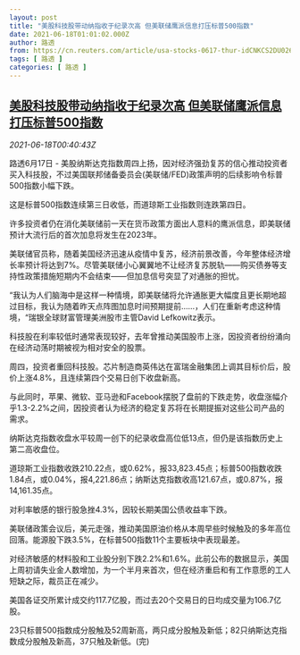 ```yaml
---
layout: post
title: "美股科技股带动纳指收于纪录次高 但美联储鹰派信息打压标普500指数"
date: 2021-06-18T01:01:02.000Z
author: 路透
from: https://cn.reuters.com/article/usa-stocks-0617-thur-idCNKCS2DU026
tags: [ 路透 ]
categories: [ 路透 ]
---
```

<!--1623978062000-->
[美股科技股带动纳指收于纪录次高 但美联储鹰派信息打压标普500指数](https://cn.reuters.com/article/usa-stocks-0617-thur-idCNKCS2DU026)
------

<div>
<div><i>2021-06-18T00:40:43Z</i></div><p>路透6月17日 - 美股纳斯达克指数周四上扬，因对经济强劲复苏的信心推动投资者买入科技股，不过美国联邦储备委员会(美联储/FED)政策声明的后续影响令标普500指数小幅下跌。</p><p>这是标普500指数连续第三日收低，而道琼斯工业指数则连跌第四日。</p><p>许多投资者仍在消化美联储前一天在货币政策方面出人意料的鹰派信息，即美联储预计大流行后的首次加息将发生在2023年。</p><p>美联储官员称，随着美国经济迅速从疫情中复苏，经济前景改善，今年整体经济增长率预计将达到7%。尽管美联储小心翼翼地不让经济复苏脱轨——购买债券等支持性政策措施短期内不会结束——但加息信号突显了对通胀的担忧。</p><p>“我认为人们脑海中是这样一种情境，即美联储将允许通胀更大幅度且更长期地超过目标，我认为随着昨天点阵图加息时间预期提前……，人们在重新考虑这种情境，“瑞银全球财富管理美洲股市主管David Lefkowitz表示。</p><p>科技股在利率较低时通常表现较好，去年曾推动美国股市上涨，因投资者纷纷涌向在经济动荡时期被视为相对安全的股票。</p><p>周四，投资者重回科技股。芯片制造商英伟达在富瑞金融集团上调其目标价后，股价上涨4.8%，且连续第四个交易日创下收盘新高。</p><p>与此同时，苹果、微软、亚马逊和Facebook摆脱了盘前的下跌走势，收盘涨幅介乎1.3-2.2%之间，因投资者认为经济的稳定复苏将在长期提振对这些公司产品的需求。</p><p>纳斯达克指数收盘水平较周一创下的纪录收盘高位低13点，但仍是该指数历史上第二高收盘位。</p><p>道琼斯工业指数收跌210.22点，或0.62%，报33,823.45点；标普500指数收跌1.84点，或0.04%，报4,221.86点；纳斯达克指数收高121.67点，或0.87%，报14,161.35点。</p><p>对利率敏感的银行股急挫4.3%，因较长期美国公债收益率下跌。</p><p>美联储政策会议后，美元走强，推动美国原油价格从本周早些时候触及的多年高位回落。能源股下跌3.5%，在标普500指数11个主要板块中表现最差。</p><p>对经济敏感的材料股和工业股分别下跌2.2%和1.6%。此前公布的数据显示，美国上周初请失业金人数增加，为一个半月来首次，但在经济重启和有工作意愿的工人短缺之际，裁员正在减少。</p><p>美国各证交所累计成交约117.7亿股，而过去20个交易日的日均成交量为106.7亿股。</p><p>23只标普500指数成分股触及52周新高，两只成分股触及新低；82只纳斯达克指数成分股触及新高，37只触及新低。(完)</p>
</div>

